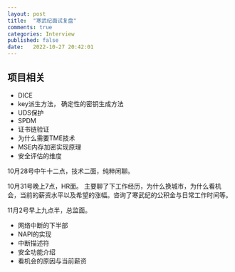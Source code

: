 ```yaml
---
layout: post
title:  "寒武纪面试复盘"
comments: true
categories: Interview
published: false
date:   2022-10-27 20:42:01
---
```


## 项目相关
* DICE
* key派生方法， 确定性的密钥生成方法
* UDS保护
* SPDM
* 证书链验证
* 为什么需要TME技术
* MSE内存加密实现原理
* 安全评估的维度

10月28号中午十二点，技术二面，纯粹闲聊。

10月31号晚上7点，HR面。
主要聊了下工作经历，为什么换城市，为什么看机会，当前的薪资水平以及希望的涨幅。咨询了寒武纪的公积金与日常工作时间等。

11月2号早上九点半，总监面。
* 网络中断的下半部
* NAPI的实现
* 中断描述符
* 安全功能介绍
* 看机会的原因与当前薪资